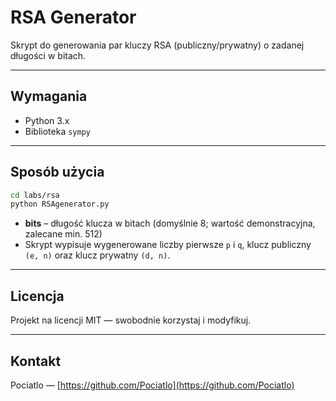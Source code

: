 # RSA Generator

Skrypt do generowania par kluczy RSA (publiczny/prywatny) o zadanej długości w bitach.

---

## Wymagania

- Python 3.x  
- Biblioteka `sympy`

---

## Sposób użycia

```bash
cd labs/rsa
python RSAgenerator.py
```

- **bits** – długość klucza w bitach (domyślnie 8; wartość demonstracyjna, zalecane min. 512)  
- Skrypt wypisuje wygenerowane liczby pierwsze `p` i `q`, klucz publiczny `(e, n)` oraz klucz prywatny `(d, n)`.

---

## Licencja

Projekt na licencji MIT — swobodnie korzystaj i modyfikuj.

---

## Kontakt

Pociatlo — [https://github.com/Pociatlo](https://github.com/Pociatlo)
